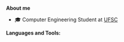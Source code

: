 
<br />

**About me**

- 🎓 Computer Engineering Student at [UFSC](https://en.ufsc.br)

**Languages and Tools:**  

<br />